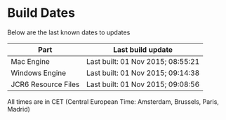 # Build Dates

Below are the last known dates to updates

Part | Last build update
-----|-----
Mac Engine | Last built: 01 Nov 2015; 08:55:21
Windows Engine | Last built: 01 Nov 2015; 09:14:38
JCR6 Resource Files | Last built: 01 Nov 2015; 09:08:56
All times are in CET (Central European Time: Amsterdam, Brussels, Paris, Madrid)



